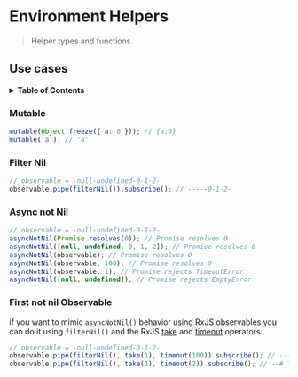 # Environment Helpers

> Helper types and functions.

## Use cases

<details>
  <summary><strong>Table of Contents</strong></summary>
  <ol>
    <li><a href="#"></a></li>
  </ol>
</details>

### Mutable

```js
mutable(Object.freeze({ a: 0 })); // {a:0}
mutable('a'); // 'a'
```

### Filter Nil

```js
// observable = -null-undefined-0-1-2-
observable.pipe(filterNil()).subscribe(); // -----0-1-2-
```

### Async not Nil

```js
// observable = -null-undefined-0-1-2-
asyncNotNil(Promise.resolves(0)); // Promise resolves 0
asyncNotNil([null, undefined, 0, 1, 2]); // Promise resolves 0
asyncNotNil(observable); // Promise resolves 0
asyncNotNil(observable, 100); // Promise resolves 0
asyncNotNil(observable, 1); // Promise rejects TimeoutError
asyncNotNil([null, undefined]); // Promise rejects EmptyError
```

### First not nil Observable

if you want to mimic `asyncNotNil()` behavior using RxJS observables you can do it using `filterNil()` and the RxJS
[take](https://rxjs.dev/api/operators/take) and [timeout](https://rxjs.dev/api/operators/timeout) operators.

```js
// observable = -null-undefined-0-1-2-
observable.pipe(filterNil(), take(1), timeout(100)).subscribe(); // -----(0|)
observable.pipe(filterNil(), take(1), timeout(2)).subscribe(); // --# TimeoutError
```
